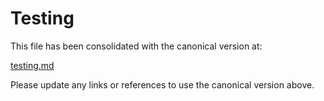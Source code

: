 <!--
Copyright (c) 2025 Eric C. Mumford (@heymumford)

This software was developed with analytical assistance from AI tools 
including Claude 3.7 Sonnet, Claude Code, and Google Gemini Deep Research,
which were used as paid services. All intellectual property rights 
remain exclusively with the copyright holder listed above.

Licensed under the Mozilla Public License 2.0
-->

# Testing

This file has been consolidated with the canonical version at:

[testing.md](docs/testing/testing.md)

Please update any links or references to use the canonical version above.

